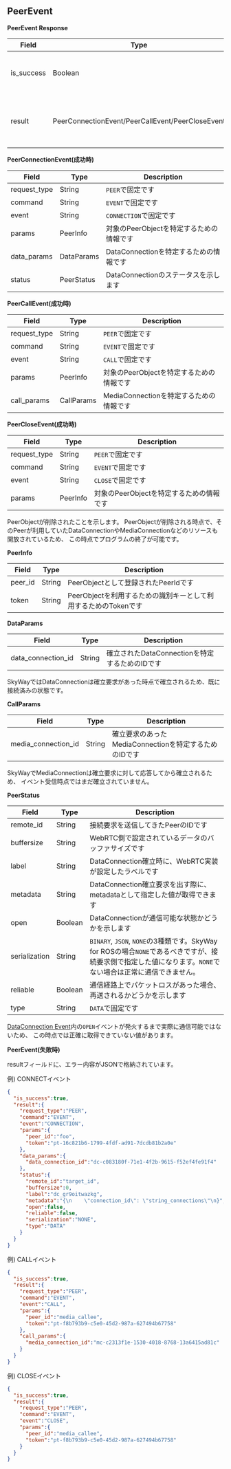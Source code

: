 ## PeerEvent

**PeerEvent Response**

| Field        | Type                                             | Description                       |
|--------------|--------------------------------------------------|-----------------------------------|
| is_success   | Boolean                                          | Eventの取得に成功したことを示します              |
| result       | PeerConnectionEvent/PeerCallEvent/PeerCloseEvent | PeerObjectに関するイベントの内容を示します        |

**PeerConnectionEvent(成功時)**

| Field        | Type       | Description                |
|--------------|------------|----------------------------|
| request_type | String     | `PEER`で固定です                |
| command      | String     | `EVENT`で固定です               | 
| event        | String     | `CONNECTION`で固定です          | 
| params       | PeerInfo   | 対象のPeerObjectを特定するための情報です  |
| data_params  | DataParams | DataConnectionを特定するための情報です |
| status       | PeerStatus | DataConnectionのステータスを示します  |

**PeerCallEvent(成功時)**

| Field        | Type       | Description                 |
|--------------|------------|-----------------------------|
| request_type | String     | `PEER`で固定です                 |
| command      | String     | `EVENT`で固定です                | 
| event        | String     | `CALL`で固定です                 | 
| params       | PeerInfo   | 対象のPeerObjectを特定するための情報です   |
| call_params  | CallParams | MediaConnectionを特定するための情報です |

**PeerCloseEvent(成功時)**

| Field        | Type       | Description                 |
|--------------|------------|-----------------------------|
| request_type | String     | `PEER`で固定です                 |
| command      | String     | `EVENT`で固定です                | 
| event        | String     | `CLOSE`で固定です                | 
| params       | PeerInfo   | 対象のPeerObjectを特定するための情報です   |

PeerObjectが削除されたことを示します。
PeerObjectが削除される時点で、そのPeerが利用していたDataConnectionやMediaConnectionなどのリソースも開放されているため、
この時点でプログラムの終了が可能です。

**PeerInfo**

| Field   | Type    | Description                                    |
|---------|---------|------------------------------------------------|
| peer_id      | String | PeerObjectとして登録されたPeerIdです              |
| token        | String | PeerObjectを利用するための識別キーとして利用するためのTokenです |


**DataParams**

| Field              | Type    | Description                     |
|--------------------|---------|---------------------------------|
| data_connection_id | String | 確立されたDataConnectionを特定するためのIDです |

SkyWayではDataConnectionは確立要求があった時点で確立されるため、既に接続済みの状態です。

**CallParams**

| Field               | Type    | Description                         |
|---------------------|---------|-------------------------------------|
| media_connection_id | String | 確立要求のあったMediaConnectionを特定するためのIDです |

SkyWayでMediaConnectionは確立要求に対して応答してから確立されるため、
イベント受信時点ではまだ確立されていません。

**PeerStatus**

| Field         | Type    | Description                                                                                             |
|---------------|---------|---------------------------------------------------------------------------------------------------------|
| remote_id     | String  | 接続要求を送信してきたPeerのIDです                                                                                    |
| buffersize    | String  | WebRTC側で設定されているデータのバッファサイズです                                                                            |
| label         | String  | DataConnection確立時に、WebRTC実装が設定したラベルです                                                                   
| metadata      | String  | DataConnection確立要求を出す際に、metadataとして指定した値が取得できます                                                         |
| open          | Boolean | DataConnectionが通信可能な状態かどうかを示します                                                                         |
| serialization | String  | `BINARY`, `JSON`, `NONE`の3種類です。SkyWay for ROSの場合`NONE`であるべきですが、接続要求側で指定した値になります。`NONE`でない場合は正常に通信できません。 |
| reliable      | Boolean | 通信経路上でパケットロスがあった場合、再送されるかどうかを示します                                                                       |
| type          | String  | `DATA`で固定です                                                                                             |

[DataConnection Event](./data_event.md)内の`OPEN`イベントが発火するまで実際に通信可能ではないため、
この時点では正確に取得できていない値があります。

**PeerEvent(失敗時)**

resultフィールドに、エラー内容がJSONで格納されています。


例) CONNECTイベント
```json
{
  "is_success":true,
  "result":{
    "request_type":"PEER",
    "command":"EVENT",
    "event":"CONNECTION",
    "params":{
      "peer_id":"foo",
      "token":"pt-16c821b6-1799-4fdf-ad91-7dcdb81b2a0e"
    },
    "data_params":{
      "data_connection_id":"dc-c083180f-71e1-4f2b-9615-f52ef4fe91f4"
    },
    "status":{
      "remote_id":"target_id",
      "buffersize":0,
      "label":"dc_gr9oitwazkg",
      "metadata":"{\n    \"connection_id\": \"string_connections\"\n}",
      "open":false,
      "reliable":false,
      "serialization":"NONE",
      "type":"DATA"
    }
  }
}
```

例) CALLイベント
```json
{
  "is_success":true,
  "result":{
    "request_type":"PEER",
    "command":"EVENT",
    "event":"CALL",
    "params":{
      "peer_id":"media_callee",
      "token":"pt-f8b793b9-c5e0-45d2-987a-627494b67758"
    },
    "call_params":{
      "media_connection_id":"mc-c2313f1e-1530-4018-8768-13a6415ad81c"
    }
  }
}
```

例) CLOSEイベント

```json
{
  "is_success":true,
  "result":{
    "request_type":"PEER",
    "command":"EVENT",
    "event":"CLOSE",
    "params":{
      "peer_id":"media_callee",
      "token":"pt-f8b793b9-c5e0-45d2-987a-627494b67758"
    }
  }
}
```
